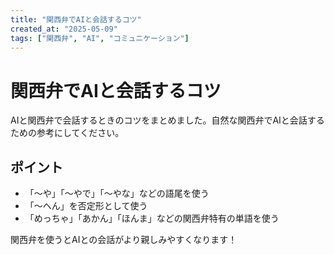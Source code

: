 ```yaml
---
title: "関西弁でAIと会話するコツ"
created_at: "2025-05-09"
tags: ["関西弁", "AI", "コミュニケーション"]
---
```


# 関西弁でAIと会話するコツ

AIと関西弁で会話するときのコツをまとめました。自然な関西弁でAIと会話するための参考にしてください。

## ポイント

- 「〜や」「〜やで」「〜やな」などの語尾を使う
- 「〜へん」を否定形として使う
- 「めっちゃ」「あかん」「ほんま」などの関西弁特有の単語を使う

関西弁を使うとAIとの会話がより親しみやすくなります！

